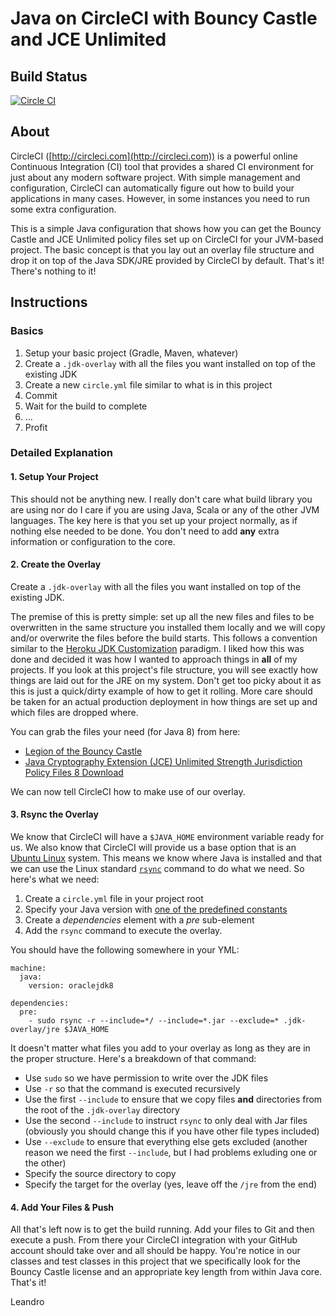 # Java on CircleCI with Bouncy Castle and JCE Unlimited

## Build Status

[![Circle CI](https://circleci.com/gh/revof11/java-circleci/tree/master.svg?style=svg)](https://circleci.com/gh/revof11/java-circleci/tree/master)

## About

CircleCI ([http://circleci.com](http://circleci.com)) is a powerful online Continuous
Integration (CI) tool that provides a shared CI environment for just about any modern
software project.  With simple management and configuration, CircleCI can automatically
figure out how to build your applications in many cases.  However, in some instances
you need to run some extra configuration.
 
This is a simple Java configuration that shows how you can get the Bouncy Castle and
JCE Unlimited policy files set up on CircleCI for your JVM-based project.  The basic
concept is that you lay out an overlay file structure and drop it on top of the Java
SDK/JRE provided by CircleCI by default.  That's it!  There's nothing to it!

## Instructions

### Basics

1. Setup your basic project (Gradle, Maven, whatever)
2. Create a `.jdk-overlay` with all the files you want installed on top of the existing JDK
3. Create a new `circle.yml` file similar to what is in this project
4. Commit
5. Wait for the build to complete
6. ...
7. Profit

### Detailed Explanation

#### 1. Setup Your Project

This should not be anything new.  I really don't care what build library you are
using nor do I care if you are using Java, Scala or any of the other JVM languages.
The key here is that you set up your project normally, as if nothing else needed
to be done.  You don't need to add **any** extra information or configuration to
the core.
  
#### 2. Create the Overlay

Create a `.jdk-overlay` with all the files you want installed on top of the existing JDK.

The premise of this is pretty simple: set up all the new files and files to be
overwritten in the same structure you installed them locally and we will copy and/or
overwrite the files before the build starts.  This follows a convention similar to
the [Heroku JDK Customization](https://devcenter.heroku.com/articles/customizing-the-jdk)
paradigm.  I liked how this was done and decided it was how I wanted to approach
things in **all** of my projects.  If you look at this project's file structure,
you will see exactly how things are laid out for the JRE on my system.  Don't get
too picky about it as this is just a quick/dirty example of how to get it rolling.
More care should be taken for an actual production deployment in how things are
set up and which files are dropped where.
  
You can grab the files your need (for Java 8) from here:
  
  - [Legion of the Bouncy Castle](https://www.bouncycastle.org/latest_releases.html)
  - [Java Cryptography Extension (JCE) Unlimited Strength Jurisdiction Policy Files 8 Download](http://www.oracle.com/technetwork/java/javase/downloads/jce8-download-2133166.html)
  
We can now tell CircleCI how to make use of our overlay.

#### 3. Rsync the Overlay

We know that CircleCI will have a `$JAVA_HOME` environment variable ready for us.
We also know that CircleCI will provide us a base option that is an [Ubuntu Linux](https://circleci.com/docs/environment)
system.  This means we know where Java is installed and that we can use the Linux
standard [`rsync`](http://manpages.ubuntu.com/manpages/raring/man1/rsync.1.html)
command to do what we need.  So here's what we need:
  
  1. Create a `circle.yml` file in your project root
  2. Specify your Java version with [one of the predefined constants](https://circleci.com/docs/environment#java)
  2. Create a *dependencies* element with a *pre* sub-element
  3. Add the `rsync` command to execute the overlay.
  

You should have the following somewhere in your YML:
  
```
machine:
  java:
    version: oraclejdk8

dependencies:
  pre:
    - sudo rsync -r --include=*/ --include=*.jar --exclude=* .jdk-overlay/jre $JAVA_HOME
```

It doesn't matter what files you add to your overlay as long as they are in the
proper structure.  Here's a breakdown of that command:
  
  - Use `sudo` so we have permission to write over the JDK files
  - Use `-r` so that the command is executed recursively
  - Use the first `--include` to ensure that we copy files **and** directories from the root of the `.jdk-overlay` directory
  - Use the second `--include` to instruct `rsync` to only deal with Jar files (obviously you should change this if you have other file types included)
  - Use `--exclude` to ensure that everything else gets excluded (another reason we need the first `--include`, but I had problems exluding one or the other)
  - Specify the source directory to copy
  - Specify the target for the overlay (yes, leave off the `/jre` from the end)

#### 4. Add Your Files & Push

All that's left now is to get the build running.  Add your files to Git and then
execute a push.  From there your CircleCI integration with your GitHub account
should take over and all should be happy.  You're notice in our classes and test
classes in this project that we specifically look for the Bouncy Castle license
and an appropriate key length from within Java core.  That's it!


Leandro
